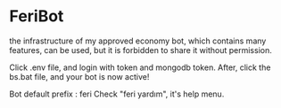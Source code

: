 # FeriBot
 the infrastructure of my approved economy bot, which contains many features, can be used, but it is forbidden to share it without permission.
 
 Click .env file, and login with token and mongodb token.
 After, click the bs.bat file, and your bot is now active! 
 
 Bot default prefix : feri
 Check "feri yardım", it's help menu.
